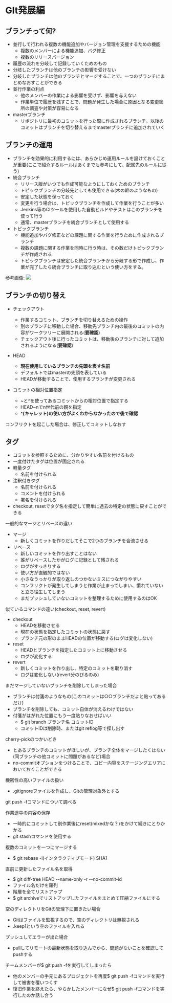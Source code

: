 # GIt発展編

## ブランチって何?
- 並行して行われる複数の機能追加やバージョン管理を支援するための機能
  - 複数のメンバーによる機能追加、バグ修正
  - 複数のリリースバージョン
- 履歴の流れを分岐して記録していくためのもの
- 分岐したブランチは他のブランチの影響を受けない
- 分岐したブランチは他のブランチとマージすることで、一つのブランチにまとめなおすことができる
- 並行作業の利点
  - 他のメンバーの作業による影響を受けず、影響を与えない
  - 作業単位で履歴を残すことで、問題が発生した場合に原因となる変更箇所の調査や対策が容易になる
- masterブランチ
  - リポジトリに最初のコミットを行った際に作成されるブランチ。以後のコミットはブランチを切り替えるまでmasterブランチに追加されていく

## ブランチの運用
- ブランチを効果的に利用するには、あらかじめ運用ルールを設けておくことが重要(ここで紹介するルールはあくまでも参考にして、配属先のルールに従う)
- 統合ブランチ
  - リリース版がいつでも作成可能なようにしておくためのブランチ
  - トピックブランチの分岐先としても使用できる(木の幹のようなもの)
  - 安定した状態を保っておく
  - 変更を行う場合は、トピックブランチを作成して作業を行うことが多い
  - Jenkins等のCIツールを使用した自動ビルドやテストはこのブランチを使って行う
  - 通常、masterブランチを統合ブランチとして使用する
- トピックブランチ
  - 機能追加やバグ修正などの課題に関する作業を行うために作成されるブランチ
  - 複数の課題に関する作業を同時に行う時は、その数だけトピックブランチが作成される
  - トピックブランチは安定した統合ブランチから分岐する形で作成し、作業が完了したら統合ブランチに取り込むという使い方をする。

参考画像:
![](https://backlog.com/ja/git-tutorial/assets/img/stepup/stepup2_1.png)

## ブランチの切り替え
- チェックアウト
  - 作業するコミット、ブランチを切り替えるための操作
  - 別のブランチに移動した場合、移動先ブランチ内の最後のコミットの内容がワークツリーに展開される(**要確認**) 
  - チェックアウト後に行ったコミットは、移動後のブランチに対して追加されるようになる(**要確認**)
- HEAD
  - **現在使用しているブランチの先頭を表す名前**
  - デフォルトではmasterの先頭を表している
  - HEADが移動することで、使用するブランチが変更される

- コミットの相対位置指定
  - ~と^を使ってあるコミットからの相対位置で指定する
  - HEAD~nでn世代前の親を指定
  - **^(キャレット)の使い方がよくわからなかったので後で確認**

コンフリクトを起こした場合は、修正してコミットしなおす

## タグ
- コミットを参照するために、分かりやすい名前を付けるもの
- 一度付けたタグは位置が固定される
- 軽量タグ
  - 名前を付けられる
- 注釈付きタグ
  - 名前を付けられる
  - コメントを付けられる
  - 署名を付けられる
- checkout, resetでタグ名を指定して簡単に過去の特定の状態に戻すことができる


一般的なマージとリベースの違い
- マージ
  - 新しくコミットを作りだしてそこで2つのブランチを合流させる
- リベース
  - 新しいコミットを作り出すことはない
  - 誰がリベースしたかがログに記録として残される
  - ログがすっきりする
  - 使い方が直観的ではない
  - 小さなうっかりが取り返しのつかないミスにつながりやすい
  - コンフリクトが発生してしまうと作業が止まってしまい、慣れていないと立ち往生してしまう
  - まだプッシュしていないコミットを整理するために使用するのはOK

似ているコマンドの違い(checkout, reset, revert)
- checkout
  - HEADを移動させる
  - 現在の状態を指定したコミットの状態に戻す
  - ブランチ元の形のままHEADの位置が移動する(ログは変化しない)
- reset
  - HEADとブランチを指定したコミット上に移動させる
  - ログが変化する
- revert
  - 新しくコミットを作り出し、特定のコミットを取り消す
  - ログは変化しない(revert分のびるのみ)

まだマージしていないブランチを削除してしまった場合
- ブランチは付箋のようなもの(このコミットは○○ブランチだよと貼ってあるだけ)
- ブランチを削除しても、コミット自体が消えるわけではない
- 付箋がはがれた位置にもう一度貼りなおせばいい
  - $ git branch ブランチ名 コミットID
  - コミットIDは削除時、またはgit reflog等で探し出す

cherry-pickのつかいどき
- とあるブランチのコミットがほしいが、ブランチ全体をマージしたくはない(同ブランチの他コミットに問題があるなど)場合
- no-commitオプションをつけることで、コピー内容をステージングエリアにおいておくことができる

機密性の高いファイルの扱い
- .gitignoreファイルを作成し、Gitの管理対象外とする

git push -fコマンドについて調べる

作業途中の内容の保存
- 一時的にコミットして別作業後にreset(mixedかな？)をかけて続きにとりかかる
- git stashコマンドを使用する

複数のコミットを一つにマージする
- $ git rebase -i(インタラクティブモード) SHA1

直前に更新したファイル名を取得
- $ git diff-tree HEAD --name-only -r --no-commit-id
- ファイル名だけを羅列
- 階層を全てリストアップ
- $ git archiveでリストアップしたファイルをまとめて圧縮ファイルにする

空のディレクトリをGitの管理下に置きたい場合
- Gitはファイルを監視するので、空のディレクトリは無視される
- .keep1という空のファイルを入れる

プッシュしてエラーが出た場合
- pullしてリモートの最新状態を取り込んでから、問題がないことを確認してpushする

チームメンバーが$ git push -fを実行してしまったら
- 他のメンバーの手元にあるプロジェクトを再度$ git push -fコマンドを実行して被害を覆いつくす
- 復旧作業を終えたら、やらかしたメンバーになぜ$ git push -fコマンドを実行したのか話し合う
